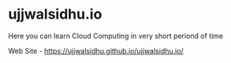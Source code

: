 # ujjwalsidhu.io
Here you can learn Cloud Computing in very short periond of time

Web Site - https://ujjwalsidhu.github.io/ujjwalsidhu.io/
